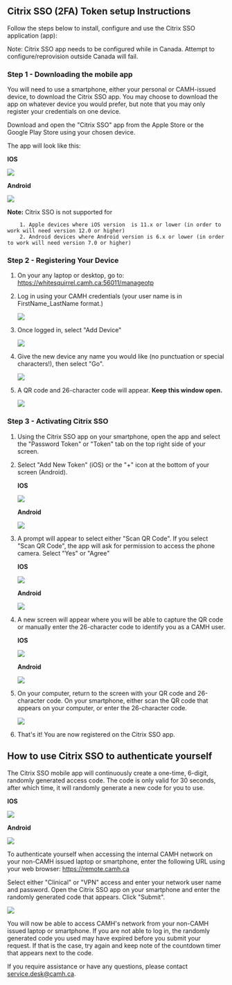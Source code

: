 ## Citrix SSO (2FA) Token setup Instructions

Follow the steps below to install, configure and use the Citrix SSO application (app):

Note: Citrix SSO app needs to be configured while in Canada. Attempt to configure/reprovision outside Canada will fail.

### Step 1 - Downloading the mobile app
You will need to use a smartphone, either your personal or CAMH-issued device, to download the Citrix SSO app. You may choose to download the app on whatever device you would prefer, but note that you may only register your credentials on one device.

Download and open the "Citrix SSO" app from the Apple Store or the Google Play Store using your chosen device.

   The app will look like this:

   **IOS**
   
   ![](../_images/citrix_2fa/citrix_apple.png)

   **Android**
   
   ![](../_images/citrix_2fa/citrix_google.png)

   **Note:**
    Citrix SSO is not supported for

        1. Apple devices where iOS version  is 11.x or lower (in order to work will need version 12.0 or higher)
        2. Android devices where Android version is 6.x or lower (in order to work will need version 7.0 or higher)

### Step 2 - Registering Your Device

1. On your any laptop or desktop, go to: https://whitesquirrel.camh.ca:56011/manageotp

2. Log in using your CAMH credentials (your user name is in FirstName_LastName format.)

   ![](../_images/citrix_2fa/citrix_login.png)

3. Once logged in, select "Add Device"

   ![](../_images/citrix_2fa/citrix_add_device.png)

4. Give the new device any name you would like (no punctuation or special characters!), then select "Go".

   ![](../_images/citrix_2fa/citrix_name_device.png)

5. A QR code and 26-character code will appear.  **Keep this window open.**

   ![](../_images/citrix_2fa/citrix_qr_code.png)

### Step 3 - Activating Citrix SSO

1. Using the Citrix SSO app on your smartphone, open the app and select the "Password Token" or "Token" tab on the top right side of your screen.

2. Select "Add New Token" (iOS) or the "+" icon at the bottom of your screen (Android).

   **IOS**
   
   ![](../_images/citrix_2fa/citrix_apple_new_token.png)

   **Android**
   
   ![](../_images/citrix_2fa/citrix_google_new_token.png)

4. A prompt will appear to select either "Scan QR Code". If you select "Scan QR Code", the app will ask for permission to access the phone camera. Select "Yes" or "Agree"

   **IOS**
   
   ![](../_images/citrix_2fa/citrix_ios_options.png)

   **Android**
   
   ![](../_images/citrix_2fa/citrix_google_options.png)

6. A new screen will appear where you will be able to capture the QR code or manually enter the 26-character code to identify you as a CAMH user.

   **IOS**
   
   ![](../_images/citrix_2fa/citrix_ios_qr_scan.png)

   **Android**
   
   ![](../_images/citrix_2fa/citrix_google_qr_scan.png)

8. On your computer, return to the screen with your QR code and 26-character code. On your smartphone, either scan the QR code that appears on your computer, or enter the 26-character code.

   ![](../_images/citrix_2fa/citrix_qr_code.png)

9. That's it! You are now registered on the Citrix SSO app.

## How to use Citrix SSO to authenticate yourself
The Citrix SSO mobile app will continuously create a one-time, 6-digit, randomly generated access code. The code is only valid for 30 seconds, after which time, it will randomly generate a new code for you to use.

**IOS**

![](../_images/citrix_2fa/citrix_ios_token.png)

**Android**

![](../_images/citrix_2fa/citrix_google_token.png)

To authenticate yourself when accessing the internal CAMH network on your non-CAMH issued laptop or smartphone, enter the following URL using your web browser: https://remote.camh.ca

Select either "Clinical" or "VPN" access and enter your network user name and password. Open the Citrix SSO app on your smartphone and enter the randomly generated code that appears. Click "Submit".

![](../_images/citrix_2fa/camh_login.png)

You will now be able to access CAMH's network from your non-CAMH issued laptop or smartphone. If you are not able to log in, the randomly generated code you used may have expired before you submit your request. If that is the case, try again and keep note of the countdown timer that appears next to the code.

If you require assistance or have any questions, please contact service.desk@camh.ca.
